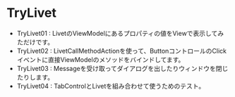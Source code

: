 TryLivet
========

* TryLivet01 : LivetのViewModelにあるプロパティの値をViewで表示してみただけです。
* TryLivet02 : LivetCallMethodActionを使って、ButtonコントロールのClickイベントに直接ViewModelのメソッドをバインドしてます。
* TryLivet03 : Messageを受け取ってダイアログを出したりウィンドウを閉じたりします。
* TryLivet04 : TabControlとLivetを組み合わせて使うためのテスト。
